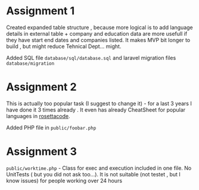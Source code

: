 # Assignment 1

Created expanded table structure , because more logical is to add language details in external table + company and education data are more usefull if they have start end dates and companies listed. It makes MVP bit longer to build , but might reduce Tehnical Dept... might.

Added SQL file `database/sql/database.sql` and laravel migration files `database/migration`

# Assignment 2
This is actually too popular task (I suggest to change it) - for a last 3 years I have done it 3 times already . It even has already CheatSheet for popular languages in [rosettacode](https://www.rosettacode.org/wiki/FizzBuzz).

Added PHP file in `public/foobar.php`

# Assignment 3
`public/worktime.php` - Class for exec and execution included in one file. No UnitTests ( but you did not ask too...). It is not suitable (not testet , but I know issues) for people working over 24 hours
